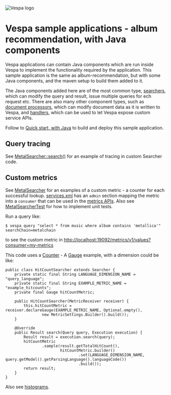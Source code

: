 
<!-- Copyright Vespa.ai. Licensed under the terms of the Apache 2.0 license. See LICENSE in the project root. -->

![Vespa logo](https://vespa.ai/assets/vespa-logo-color.png)

# Vespa sample applications - album recommendation, with Java components

Vespa applications can contain Java components which are run inside Vespa to implement the
functionality required by the application.
This sample application is the same as album-recommendation,
but with some Java components, and the maven setup to build them added to it.

The Java components added here are of the most common type, 
[searchers](https://docs.vespa.ai/en/searcher-development.html),
which can modify the query and result, issue multiple queries for ech request etc.
There are also many other component types,
such as [document processors](https://docs.vespa.ai/en/document-processing.html), 
which can modify document data as it is written to Vespa,
and [handlers](https://docs.vespa.ai/en/jdisc/developing-request-handlers.html),
which can be used to let Vespa expose custom service APIs.

Follow to [Quick start, with Java](https://docs.vespa.ai/en/vespa-quick-start-java.html) 
to build and deploy this sample application.


## Query tracing
See [MetalSearcher::search()](src/main/java/ai/vespa/example/album/MetalSearcher.java)
for an example of tracing in custom Searcher code.


## Custom metrics
See [MetalSearcher](src/main/java/ai/vespa/example/album/MetalSearcher.java)
for an examples of a custom metric - a counter for each successful lookup.
[services.xml](src/main/application/services.xml) has an `admin` section mapping the metric
into a `consumer` that can be used in the [metrics APIs](https://docs.vespa.ai/en/operations/metrics.html).
Also see [MetalSearcherTest](src/test/java/ai/vespa/example/album/MetalSearcherTest.java)
for how to implement unit tests.

Run a query like:

    $ vespa query "select * from music where album contains 'metallica'" searchChain=metalchain

to see the custom metric in
<a href="http://localhost:19092/metrics/v1/values?consumer=my-metrics" data-proofer-ignore>
http://localhost:19092/metrics/v1/values?consumer=my-metrics</a>

This code uses a [Counter](https://github.com/vespa-engine/vespa/blob/master/container-core/src/main/java/com/yahoo/metrics/simple/Counter.java) -
A [Gauge](https://github.com/vespa-engine/vespa/blob/master/container-core/src/main/java/com/yahoo/metrics/simple/Gauge.java)
example, with a dimension could be like:

````
public class HitCountSearcher extends Searcher {
    private static final String LANGUAGE_DIMENSION_NAME = "query_language";
    private static final String EXAMPLE_METRIC_NAME = "example_hitcounts";
    private final Gauge hitCountMetric;

    public HitCountSearcher(MetricReceiver receiver) {
        this.hitCountMetric = receiver.declareGauge(EXAMPLE_METRIC_NAME, Optional.empty(),
                new MetricSettings.Builder().build());
    }

    @Override
    public Result search(Query query, Execution execution) {
        Result result = execution.search(query);
        hitCountMetric
                .sample(result.getTotalHitCount(),
                        hitCountMetric.builder()
                                .set(LANGUAGE_DIMENSION_NAME, query.getModel().getParsingLanguage().languageCode())
                                .build());
        return result;
    }
}
````

Also see [histograms](https://docs.vespa.ai/en/operations/metrics.html#histograms).
